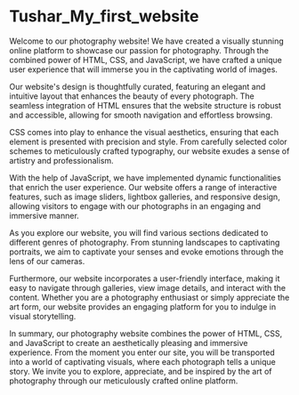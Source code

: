 # Tushar_My_first_website
Welcome to our photography website! We have created a visually stunning online platform to showcase our passion for photography. Through the combined power of HTML, CSS, and JavaScript, we have crafted a unique user experience that will immerse you in the captivating world of images.

Our website's design is thoughtfully curated, featuring an elegant and intuitive layout that enhances the beauty of every photograph. The seamless integration of HTML ensures that the website structure is robust and accessible, allowing for smooth navigation and effortless browsing.

CSS comes into play to enhance the visual aesthetics, ensuring that each element is presented with precision and style. From carefully selected color schemes to meticulously crafted typography, our website exudes a sense of artistry and professionalism.

With the help of JavaScript, we have implemented dynamic functionalities that enrich the user experience. Our website offers a range of interactive features, such as image sliders, lightbox galleries, and responsive design, allowing visitors to engage with our photographs in an engaging and immersive manner.

As you explore our website, you will find various sections dedicated to different genres of photography. From stunning landscapes to captivating portraits, we aim to captivate your senses and evoke emotions through the lens of our cameras.

Furthermore, our website incorporates a user-friendly interface, making it easy to navigate through galleries, view image details, and interact with the content. Whether you are a photography enthusiast or simply appreciate the art form, our website provides an engaging platform for you to indulge in visual storytelling.

In summary, our photography website combines the power of HTML, CSS, and JavaScript to create an aesthetically pleasing and immersive experience. From the moment you enter our site, you will be transported into a world of captivating visuals, where each photograph tells a unique story. We invite you to explore, appreciate, and be inspired by the art of photography through our meticulously crafted online platform.
